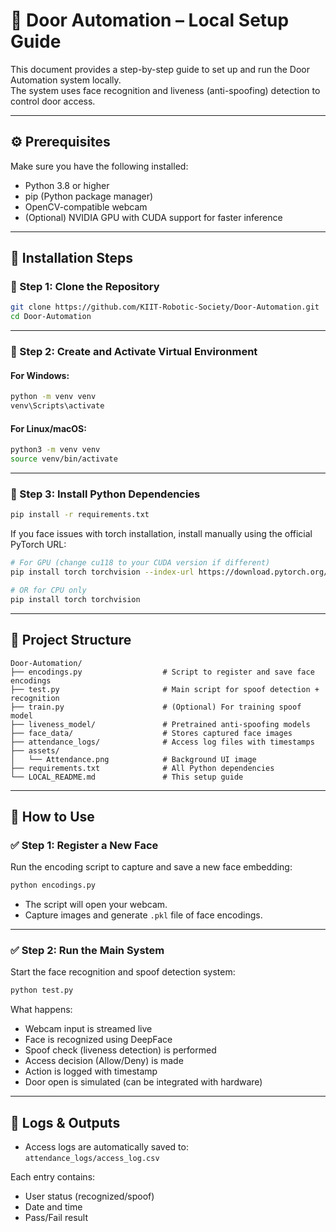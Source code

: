 # 🔐 Door Automation – Local Setup Guide

This document provides a step-by-step guide to set up and run the Door Automation system locally.  
The system uses face recognition and liveness (anti-spoofing) detection to control door access.

---

## ⚙️ Prerequisites

Make sure you have the following installed:

- Python 3.8 or higher
- pip (Python package manager)
- OpenCV-compatible webcam
- (Optional) NVIDIA GPU with CUDA support for faster inference

---

## 🧰 Installation Steps

### 🔹 Step 1: Clone the Repository

```bash
git clone https://github.com/KIIT-Robotic-Society/Door-Automation.git
cd Door-Automation
```

---

### 🔹 Step 2: Create and Activate Virtual Environment

#### For Windows:

```bash
python -m venv venv
venv\Scripts\activate
```

#### For Linux/macOS:

```bash
python3 -m venv venv
source venv/bin/activate
```

---

### 🔹 Step 3: Install Python Dependencies

```bash
pip install -r requirements.txt
```

If you face issues with torch installation, install manually using the official PyTorch URL:

```bash
# For GPU (change cu118 to your CUDA version if different)
pip install torch torchvision --index-url https://download.pytorch.org/whl/cu118

# OR for CPU only
pip install torch torchvision
```

---

## 📂 Project Structure

```
Door-Automation/
├── encodings.py                  # Script to register and save face encodings
├── test.py                       # Main script for spoof detection + recognition
├── train.py                      # (Optional) For training spoof model
├── liveness_model/               # Pretrained anti-spoofing models
├── face_data/                    # Stores captured face images
├── attendance_logs/              # Access log files with timestamps
├── assets/
│   └── Attendance.png            # Background UI image
├── requirements.txt              # All Python dependencies
└── LOCAL_README.md               # This setup guide
```

---

## 🚀 How to Use

### ✅ Step 1: Register a New Face

Run the encoding script to capture and save a new face embedding:

```bash
python encodings.py
```

- The script will open your webcam.
- Capture images and generate `.pkl` file of face encodings.

---

### ✅ Step 2: Run the Main System

Start the face recognition and spoof detection system:

```bash
python test.py
```

What happens:

- Webcam input is streamed live
- Face is recognized using DeepFace
- Spoof check (liveness detection) is performed
- Access decision (Allow/Deny) is made
- Action is logged with timestamp
- Door open is simulated (can be integrated with hardware)

---

## 📒 Logs & Outputs

- Access logs are automatically saved to:  
  `attendance_logs/access_log.csv`

Each entry contains:

- User status (recognized/spoof)
- Date and time
- Pass/Fail result
